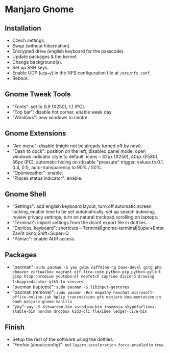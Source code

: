 # Manjaro Gnome

## Installation

- Czech settings.
- Swap (without hibernation).
- Encrypted drive (english keyboard for the passcode).
- Update packages & the kernel.
- Change background(s).
- Set up SSH keys.
- Enable UDP (`udp=y`) in the NFS configuration file at `/etc/nfs.conf`.
- Reboot.

## Gnome Tweak Tools

- "Fonts": set to 0.9 (X250), 1.1 (PC).
- "Top bar": disable hot corner, enable week day.
- "Windows": new windows to centre.

## Gnome Extensions

- "Arc menu": disable (might not be already turned off by now).
- "Dash to dock": position on the left, disabled panel mode, open windows indicator style to default, icons – 32px (X250), 40px (E580), 56px (PC), automatic hiding on (disable "pressure" trigger, values to 0.1, 0.4, 0.1), auto-transparency to 90% / 50%.
- "Openweather": enable.
- "Places status indicator": enable.

## Gnome Shell

- "Settings": add english keyboard layout, turn off automatic screen locking, enable time to be set automatically, set up search indexing, review privacy settings, turn on natural trackpad scrolling on laptops.
- "Terminal": import settings from the dconf export file in dotfiles.
- "Devices, keyboard": shortcuts – Terminál|gnome-terminal|Super+Enter, Zavřít okno|Shift+Super+Q
- "Pamac": enable AUR access.

## Packages

- "pacman": `sudo pacman -S yay gvim caffeine-ng base-devel gitg php dbeaver virtualbox vagrant otf-fira-code python-pip python-pylint gimp htop chromium youtube-dl neofetch caprine discord drawing libappindicator-gtk3 lm_sensors`.
- "pacman (laptops)": `sudo pacman -S libinput-gestures`
- "pacman (remove)": `sudo pacman -Rns empathy hexchat microsoft-office-online-jak hplip transmission-gtk manjaro-documentation-en bauh manjaro-gnome-vanilla`
- "yay": `yay -S bitwarden-bin vscodium-bin insomnia skypeforlinux-stable-bin nordnm dropbox kid3-cli flexibee ledger-live-bin`

## Finish

- Setup the rest of the software using the dotfiles.
- "Firefox (about:config)": set `layers.acceleration.force-enabled` to `true`.
